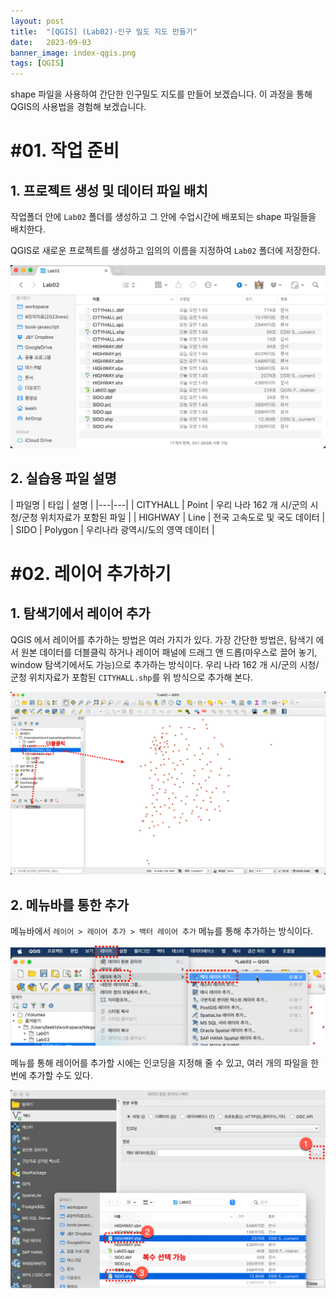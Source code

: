 ```yaml
---
layout: post
title:  "[QGIS] (Lab02)-인구 밀도 지도 만들기"
date:   2023-09-03
banner_image: index-qgis.png
tags: [QGIS]
---
```


shape 파일을 사용하여 간단한 인구밀도 지도를 만들어 보겠습니다. 이 과정을 통해 QGIS의 사용법을 경험해 보겠습니다.

<!--more-->

# #01. 작업 준비

## 1. 프로젝트 생성 및 데이터 파일 배치

작업폴더 안에 `Lab02` 폴더를 생성하고 그 안에 수업시간에 배포되는 shape 파일들을 배치한다.

QGIS로 새로운 프로젝트를 생성하고 임의의 이름을 지정하여 `Lab02` 폴더에 저장한다.

![img](/images/posts/2023/0903/lab02-1.png)

## 2. 실습용 파일 설명

| 파일명 | 타입 | 설명 |
|---|---|
| CITYHALL | Point | 우리 나라 162 개 시/군의 시청/군청 위치자료가 포함된 파일 |
| HIGHWAY | Line | 전국 고속도로 및 국도 데이터 |
| SIDO | Polygon | 우리나라 광역시/도의 영역 데이터 |

# #02. 레이어 추가하기

## 1. 탐색기에서 레이어 추가

QGIS 에서 레이어를 추가하는 방법은 여러 가지가 있다. 가장 간단한 방법은, 탐색기 에서 원본 데이터를 더블클릭 하거나 레이어 패널에 드래그 앤 드롭(마우스로 끌어 놓기, window 탐색기에서도 가능)으로 추가하는 방식이다. 우리 나라 162 개 시/군의 시청/군청 위치자료가 포함된 `CITYHALL.shp`를 위 방식으로 추가해 본다.

![img](/images/posts/2023/0903/lab02-2.png)

## 2. 메뉴바를 통한 추가

메뉴바에서 `레이어 > 레이어 추가 > 백터 레이어 추가` 메뉴를 통해 추가하는 방식이다.

![img](/images/posts/2023/0903/lab02-3.png)

메뉴를 통해 레이어를 추가할 시에는 인코딩을 지정해 줄 수 있고, 여러 개의 파일을 한 번에 추가할 수도 있다.

![img](/images/posts/2023/0903/lab02-4.png)